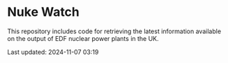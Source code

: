 # Nuke Watch

This repository includes code for retrieving the latest information available on the output of EDF nuclear power plants in the UK.

Last updated: 2024-11-07 03:19